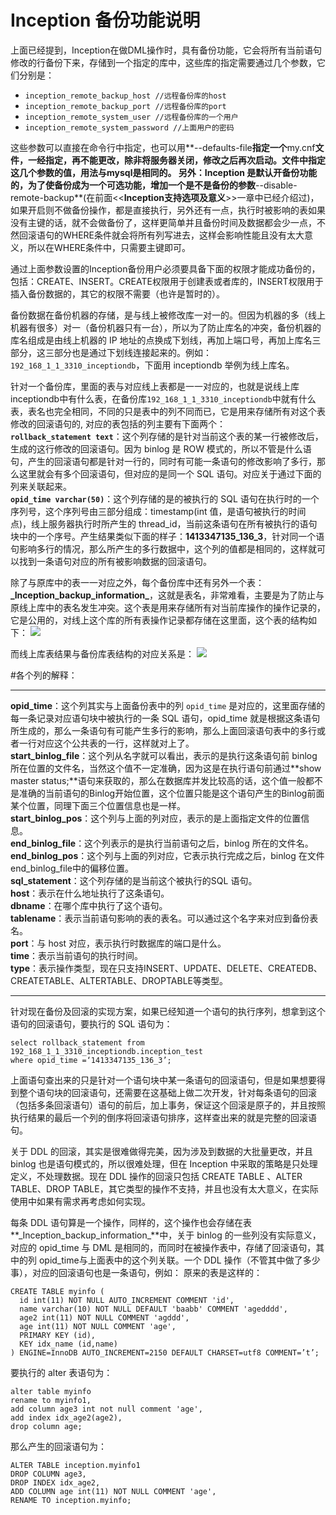 # Inception 备份功能说明
上面已经提到，Inception在做DML操作时，具有备份功能，它会将所有当前语句修改的行备份下来，存储到一个指定的库中，这些库的指定需要通过几个参数，它们分别是：

* `inception_remote_backup_host //远程备份库的host`
* `inception_remote_backup_port //远程备份库的port`
* `inception_remote_system_user //远程备份库的一个用户`  
* `inception_remote_system_password //上面用户的密码`  

这些参数可以直接在命令行中指定，也可以用**--defaults-file**指定一个**my.cnf**文件，一经指定，再不能更改，除非将服务器关闭，修改之后再次启动。文件中指定这几个参数的值，用法与mysql是相同的。
另外：Inception 是默认开备份功能的，为了使备份成为一个可选功能，增加一个是不是备份的参数**--disable-remote-backup**(在前面<<**Inception支持选项及意义**>>一章中已经介绍过)，如果开启则不做备份操作，都是直接执行，另外还有一点，执行时被影响的表如果没有主键的话，就不会做备份了，这样更简单并且备份时间及数据都会少一点，不然回滚语句的WHERE条件就会将所有列写进去，这样会影响性能且没有太大意义，所以在WHERE条件中，只需要主键即可。

通过上面参数设置的Inception备份用户必须要具备下面的权限才能成功备份的，包括：CREATE、INSERT。CREATE权限用于创建表或者库的，INSERT权限用于插入备份数据的，其它的权限不需要（也许是暂时的）。

备份数据在备份机器的存储，是与线上被修改库一对一的。但因为机器的多（线上机器有很多）对一（备份机器只有一台），所以为了防止库名的冲突，备份机器的库名组成是由线上机器的 IP 地址的点换成下划线，再加上端口号，再加上库名三部分，这三部分也是通过下划线连接起来的。例如：`192_168_1_1_3310_inceptiondb`，下面用 inceptiondb 举例为线上库名。

针对一个备份库，里面的表与对应线上表都是一一对应的，也就是说线上库inceptiondb中有什么表，在备份库`192_168_1_1_3310_inceptiondb`中就有什么表，表名也完全相同，不同的只是表中的列不同而已，它是用来存储所有对这个表修改的回滚语句的, 对应的表包括的列主要有下面两个：  
**`rollback_statement text`**：这个列存储的是针对当前这个表的某一行被修改后，生成的这行修改的回滚语句。因为 binlog 是 ROW 模式的，所以不管是什么语句，产生的回滚语句都是针对一行的，同时有可能一条语句的修改影响了多行，那么这里就会有多个回滚语句，但对应的是同一个 SQL 语句。对应关于通过下面的列来关联起来。  
**`opid_time varchar(50)`**：这个列存储的是的被执行的 SQL 语句在执行时的一个序列号，这个序列号由三部分组成：timestamp(int 值，是语句被执行的时间点)，线上服务器执行时所产生的 thread_id，当前这条语句在所有被执行的语句块中的一个序号。产生结果类似下面的样子：**1413347135_136_3**，针对同一个语句影响多行的情况，那么所产生的多行数据中，这个列的值都是相同的，这样就可以找到一条语句对应的所有被影响数据的回滚语句。  

除了与原库中的表一一对应之外，每个备份库中还有另外一个表：**$\_$Inception_backup_information$\_$**，这就是表名，非常难看，主要是为了防止与原线上库中的表名发生冲突。这个表是用来存储所有对当前库操作的操作记录的，它是公用的，对线上这个库的所有表操作记录都存储在这里面，这个表的结构如下：
![](inception_images/backup.png)

而线上库表结果与备份库表结构的对应关系是：
![](inception_images/backup2.png)

#各个列的解释：

---------------
**opid_time**：这个列其实与上面备份表中的列 `opid_time` 是对应的，这里面存储的每一条记录对应语句块中被执行的一条 SQL 语句，opid_time 就是根据这条语句所生成的，那么一条语句有可能产生多行的影响，那么上面回滚语句表中的多行或者一行对应这个公共表的一行，这样就对上了。  
**start_binlog_file**：这个列从名字就可以看出，表示的是执行这条语句前 binlog 所在位置的文件名，当然这个值不一定准确，因为这是在执行语句前通过**show master status;**语句来获取的，那么在数据库并发比较高的话，这个值一般都不是准确的当前语句的Binlog开始位置，这个位置只能是这个语句产生的Binlog前面某个位置，同理下面三个位置信息也是一样。  
**start_binlog_pos**：这个列与上面的列对应，表示的是上面指定文件的位置信息。    
**end_binlog_file**：这个列表示的是执行当前语句之后，binlog 所在的文件名。  
**end_binlog_pos**：这个列与上面的列对应，它表示执行完成之后，binlog 在文件end_binlog_file中的偏移位置。  
**sql_statement**：这个列存储的是当前这个被执行的SQL 语句。  
**host**：表示在什么地址执行了这条语句。  
**dbname**：在哪个库中执行了这个语句。  
**tablename**：表示当前语句影响的表的表名。可以通过这个名字来对应到备份表名。  
**port**：与 host 对应，表示执行时数据库的端口是什么。  
**time**：表示当前语句的执行时间。  
**type**：表示操作类型，现在只支持INSERT、UPDATE、DELETE、CREATEDB、CREATETABLE、ALTERTABLE、DROPTABLE等类型。  

-------
针对现在备份及回滚的实现方案，如果已经知道一个语句的执行序列，想拿到这个语句的回滚语句，要执行的 SQL 语句为：  
````
select rollback_statement from 192_168_1_1_3310_inceptiondb.inception_test
where opid_time =‘1413347135_136_3’;
````
上面语句查出来的只是针对一个语句块中某一条语句的回滚语句，但是如果想要得到整个语句块的回滚语句，还需要在这基础上做二次开发，针对每条语句的回滚（包括多条回滚语句）语句的前后，加上事务，保证这个回滚是原子的，并且按照执行结果的最后一个列的倒序将回滚语句排序，这样查出来的就是完整的回滚语句。

关于 DDL 的回滚，其实是很难做得完美，因为涉及到数据的大批量更改，并且 binlog 也是语句模式的，所以很难处理，但在 Inception 中采取的策略是只处理定义，不处理数据。现在 DDL 操作的回滚只包括 CREATE TABLE 、ALTER TABLE、DROP TABLE，其它类型的操作不支持，并且也没有太大意义，在实际使用中如果有需求再考虑如何实现。

每条 DDL 语句算是一个操作，同样的，这个操作也会存储在表**$\_$Inception_backup_information$\_$**中，关于 binlog 的一些列没有实际意义，对应的 opid_time 与 DML 是相同的，而同时在被操作表中，存储了回滚语句，其中的列 opid_time与上面表中的这个列关联。一个 DDL 操作（不管其中做了多少事），对应的回滚语句也是一条语句，例如：
原来的表是这样的：  
````
CREATE TABLE myinfo (
  id int(11) NOT NULL AUTO_INCREMENT COMMENT 'id',
  name varchar(10) NOT NULL DEFAULT 'baabb' COMMENT 'agedddd',
  age2 int(11) NOT NULL COMMENT 'agddd',
  age int(11) NOT NULL COMMENT 'age',
  PRIMARY KEY (id),
  KEY idx_name (id,name)
) ENGINE=InnoDB AUTO_INCREMENT=2150 DEFAULT CHARSET=utf8 COMMENT=’t’;
````

要执行的 alter 表语句为：  
````
alter table myinfo
rename to myinfo1,
add column age3 int not null comment 'age',
add index idx_age2(age2),
drop column age;
````  
那么产生的回滚语句为：  
````
ALTER TABLE inception.myinfo1
DROP COLUMN age3,
DROP INDEX idx_age2,
ADD COLUMN age int(11) NOT NULL COMMENT 'age',
RENAME TO inception.myinfo;
````
